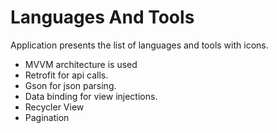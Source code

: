 # Languages And Tools
Application presents the list of languages and tools with icons.
 
 * MVVM architecture is used
 * Retrofit for api calls.
 * Gson for json parsing.
 * Data binding for view injections.
 * Recycler View
 * Pagination
